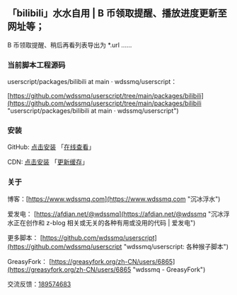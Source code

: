 ## 「bilibili」水水自用 | B 币领取提醒、播放进度更新至网址等；

B 币领取提醒、稍后再看列表导出为 *.url ……

### 当前脚本工程源码

userscript/packages/bilibili at main · wdssmq/userscript：

[https://github.com/wdssmq/userscript/tree/main/packages/bilibili](https://github.com/wdssmq/userscript/tree/main/packages/bilibili "userscript/packages/bilibili at main · wdssmq/userscript")

### 安装

GitHub: [点击安装](https://github.com/wdssmq/userscript/blob/main/dist/bilibili.user.js?raw=true "点击安装 「bilibili」水水自用 | B 币领取提醒、播放进度更新至网址等； - GitHub") 「[在线查看](https://github.com/wdssmq/userscript/blob/main/dist/bilibili.user.js "在线查看 dist 源码")」

CDN: [点击安装](https://cdn.jsdelivr.net/gh/wdssmq/userscript@main/dist/bilibili.user.js "点击安装 「bilibili」水水自用 | B 币领取提醒、播放进度更新至网址等； - CDN") 「[更新缓存](https://purge.jsdelivr.net/gh/wdssmq/userscript@main/dist/bilibili.user.js "点击更新 CDN 缓存")」

### 关于

博客：[https://www.wdssmq.com](https://www.wdssmq.com "沉冰浮水")

爱发电： [https://afdian.net/@wdssmq](https://afdian.net/@wdssmq "沉冰浮水正在创作和 z-blog 相关或无关的各种有用或没用的代码 | 爱发电")

更多脚本： [https://github.com/wdssmq/userscript](https://github.com/wdssmq/userscript "wdssmq/userscript: 各种猴子脚本")

GreasyFork： [https://greasyfork.org/zh-CN/users/6865](https://greasyfork.org/zh-CN/users/6865 "wdssmq - GreasyFork")

交流反馈：<a target="_blank" href="https://qm.qq.com/cgi-bin/qm/qr?k=aUWw0GnzE6lREYxdHVPAIfJBPKPvnPN6&jump_from=webapi&authKey=CPLHemFTAHa9YuDOOXHE1DDqTUhlsJehvEQ4HmBpx4ihtBc9i8OGJCsnR3fc+cJ1">189574683</a>


